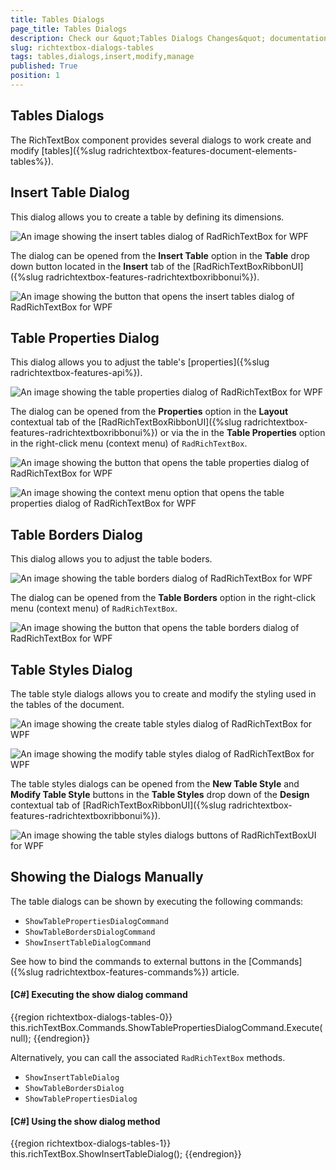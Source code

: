 ```yaml
---
title: Tables Dialogs
page_title: Tables Dialogs
description: Check our &quot;Tables Dialogs Changes&quot; documentation article for the RadRichTextBox WPF control.
slug: richtextbox-dialogs-tables
tags: tables,dialogs,insert,modify,manage
published: True
position: 1
---
```


## Tables Dialogs

The RichTextBox component provides several dialogs to work create and modify [tables]({%slug radrichtextbox-features-document-elements-tables%}).

## Insert Table Dialog

This dialog allows you to create a table by defining its dimensions.

![An image showing the insert tables dialog of RadRichTextBox for WPF](images/richtextbox-dialogs-tables-0.png)

The dialog can be opened from the __Insert Table__ option in the __Table__ drop down button located in the __Insert__ tab of the [RadRichTextBoxRibbonUI]({%slug radrichtextbox-features-radrichtextboxribbonui%}).

![An image showing the button that opens the insert tables dialog of RadRichTextBox for WPF](images/richtextbox-dialogs-tables-1.png)

## Table Properties Dialog

This dialog allows you to adjust the table's [properties]({%slug radrichtextbox-features-api%}).

![An image showing the table properties dialog of RadRichTextBox for WPF](images/richtextbox-dialogs-tables-2.png)

The dialog can be opened from the __Properties__ option in the __Layout__ contextual tab of the [RadRichTextBoxRibbonUI]({%slug radrichtextbox-features-radrichtextboxribbonui%}) or via the in the __Table Properties__ option in the right-click menu (context menu) of `RadRichTextBox`.

![An image showing the button that opens the table properties dialog of RadRichTextBox for WPF](images/richtextbox-dialogs-tables-3.png)

![An image showing the context menu option that opens the table properties dialog of RadRichTextBox for WPF](images/richtextbox-dialogs-tables-4.png)

## Table Borders Dialog

This dialog allows you to adjust the table boders.

![An image showing the table borders dialog of RadRichTextBox for WPF](images/richtextbox-dialogs-tables-5.png)

The dialog can be opened from the __Table Borders__ option in the right-click menu (context menu) of `RadRichTextBox`.

![An image showing the button that opens the table borders dialog of RadRichTextBox for WPF](images/richtextbox-dialogs-tables-6.png)

## Table Styles Dialog

The table style dialogs allows you to create and modify the styling used in the tables of the document.

![An image showing the create table styles dialog of RadRichTextBox for WPF](images/richtextbox-dialogs-tables-7.png)

![An image showing the modify  table styles dialog of RadRichTextBox for WPF](images/richtextbox-dialogs-tables-8.png)

The table styles dialogs can be opened from the __New Table Style__ and __Modify Table Style__ buttons in the __Table Styles__ drop down of the __Design__ contextual tab of [RadRichTextBoxRibbonUI]({%slug radrichtextbox-features-radrichtextboxribbonui%}).

![An image showing the table styles dialogs buttons of RadRichTextBoxUI for WPF](images/richtextbox-dialogs-tables-8.png)

## Showing the Dialogs Manually

The table dialogs can be shown by executing the following commands:

* `ShowTablePropertiesDialogCommand`
* `ShowTableBordersDialogCommand`
* `ShowInsertTableDialogCommand`

See how to bind the commands to external buttons in the [Commands]({%slug radrichtextbox-features-commands%}) article.

#### __[C#] Executing the show dialog command__
{{region richtextbox-dialogs-tables-0}}
	this.richTextBox.Commands.ShowTablePropertiesDialogCommand.Execute(null);
{{endregion}}

Alternatively, you can call the associated `RadRichTextBox` methods.

* `ShowInsertTableDialog`
* `ShowTableBordersDialog`
* `ShowTablePropertiesDialog`

#### __[C#] Using the show dialog method__
{{region richtextbox-dialogs-tables-1}}
	this.richTextBox.ShowInsertTableDialog();
{{endregion}}